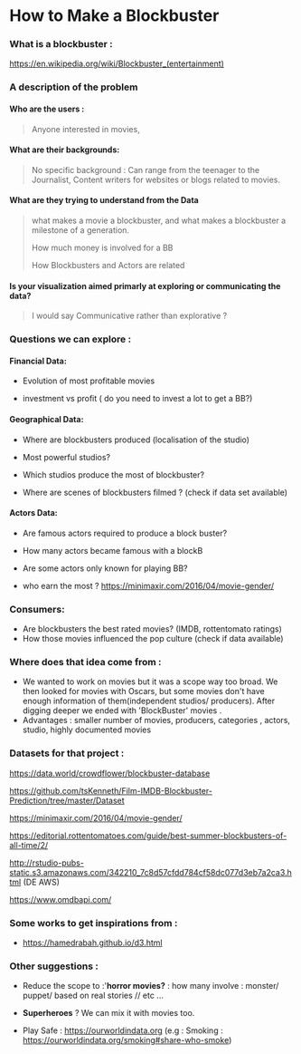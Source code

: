 # How to Make a Blockbuster 

### What is a blockbuster : 

https://en.wikipedia.org/wiki/Blockbuster_(entertainment)



### A description of the problem

#### Who are the users :

> Anyone interested in movies,  

#### What are their backgrounds:

> No specific background : Can range from the teenager to the Journalist, Content writers for websites or blogs related to movies. 

#### What are they trying to understand from the Data

>what makes a movie a blockbuster, and what makes a blockbuster a milestone of a generation. 
>
>How much money is involved for a BB
>
>How Blockbusters and Actors are related

#### Is your visualization aimed primarly at exploring or communicating the data?

> I would say Communicative rather than explorative ?



### Questions we can explore :

#### Financial Data:  

- Evolution of most profitable movies 

- investment vs profit ( do you need to invest a lot to get a BB?)

  

#### Geographical Data: 

- Where are blockbusters produced (localisation of the studio)

- Most powerful studios?

- Which studios produce the most of blockbuster?

- Where are scenes of blockbusters filmed ? (check if data set available)

  

#### Actors Data: 

- Are famous actors required to produce a block buster?

- How many actors became famous with a blockB

- Are some actors only known for playing BB?

- who earn the most ? https://minimaxir.com/2016/04/movie-gender/

  

### Consumers:

- Are blockbusters the best rated movies?  (IMDB, rottentomato ratings)
- How those movies influenced the pop culture (check if data available)





### Where does that idea come from :

- We wanted to work on movies but it was a scope way too broad. We then looked for movies with Oscars, but some movies don't have enough information of them(independent studios/ producers). After digging deeper we ended with 'BlockBuster' movies . 
- Advantages : smaller number of movies, producers, categories , actors, studio,  highly documented movies



### Datasets for that project : 

https://data.world/crowdflower/blockbuster-database

https://github.com/tsKenneth/Film-IMDB-Blockbuster-Prediction/tree/master/Dataset

https://minimaxir.com/2016/04/movie-gender/

https://editorial.rottentomatoes.com/guide/best-summer-blockbusters-of-all-time/2/

http://rstudio-pubs-static.s3.amazonaws.com/342210_7c8d57cfdd784cf58dc077d3eb7a2ca3.html  (DE AWS)

https://www.omdbapi.com/





### Some works to get inspirations from : 

- https://hamedrabah.github.io/d3.html





### Other suggestions  :

- Reduce the scope to :'**horror movies?**  : how many involve : monster/ puppet/ based on real stories // etc ... 

- **Superheroes** ? We can mix it with movies too. 

  

- Play Safe  : https://ourworldindata.org (e.g : Smoking : https://ourworldindata.org/smoking#share-who-smoke) 